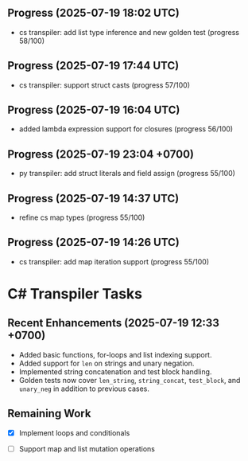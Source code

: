 ## Progress (2025-07-19 18:02 UTC)
- cs transpiler: add list type inference and new golden test (progress 58/100)

## Progress (2025-07-19 17:44 UTC)
- cs transpiler: support struct casts (progress 57/100)

## Progress (2025-07-19 16:04 UTC)
- added lambda expression support for closures (progress 56/100)
## Progress (2025-07-19 23:04 +0700)
- py transpiler: add struct literals and field assign (progress 55/100)

## Progress (2025-07-19 14:37 UTC)
- refine cs map types (progress 55/100)

## Progress (2025-07-19 14:26 UTC)
- cs transpiler: add map iteration support (progress 55/100)

# C# Transpiler Tasks

## Recent Enhancements (2025-07-19 12:33 +0700)
- Added basic functions, for-loops and list indexing support.
- Added support for `len` on strings and unary negation.
- Implemented string concatenation and test block handling.
- Golden tests now cover `len_string`, `string_concat`, `test_block`, and `unary_neg` in addition to previous cases.

## Remaining Work
- [x] Implement loops and conditionals
- [ ] Support map and list mutation operations




